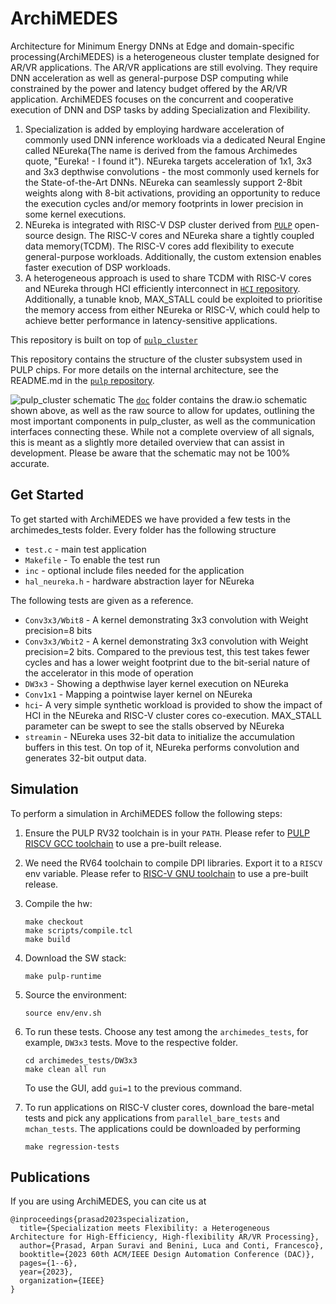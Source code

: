 # ArchiMEDES 

Architecture for Minimum Energy DNNs at Edge and domain-specific processing(ArchiMEDES) is a heterogeneous cluster template designed for AR/VR applications. The AR/VR applications are still evolving. They require DNN acceleration as well as general-purpose DSP computing while constrained by the power and latency budget offered by the AR/VR application. ArchiMEDES focuses on the concurrent and cooperative execution of DNN and DSP tasks by adding Specialization and Flexibility. 
1. Specialization is added by employing hardware acceleration of commonly used DNN inference workloads via a dedicated Neural Engine called NEureka(The name is derived from the famous Archimedes quote, "Eureka! - I found it"). NEureka targets acceleration of 1x1, 3x3 and 3x3 depthwise convolutions - the most commonly used kernels for the State-of-the-Art DNNs. NEureka can seamlessly support 2-8bit weights along with 8-bit activations, providing an opportunity to reduce the execution cycles and/or memory footprints in lower precision in some kernel executions. 
2. NEureka is integrated with RISC-V DSP cluster derived from  [`PULP`](https://github.com/pulp-platform/pulp) open-source design. The RISC-V cores and NEureka share a tightly coupled data memory(TCDM). The RISC-V cores add flexibility to execute general-purpose workloads. Additionally, the custom extension enables faster execution of DSP workloads.
3. A heterogeneous approach is used to share TCDM with RISC-V cores and NEureka through HCI efficiently interconnect in [`HCI` repository](https://github.com/pulp-platform/hci.git). Additionally, a tunable knob, MAX_STALL could be exploited to prioritise the memory access from either NEureka or RISC-V, which could help to achieve better performance in latency-sensitive applications.

This repository is built on top of [`pulp_cluster`](https://github.com/pulp-platform/pulp_cluster.git)

This repository contains the structure of the cluster subsystem
used in PULP chips. For more details on the internal architecture, see the
README.md in the [`pulp` repository](https://github.com/pulp-platform/pulp).

![pulp_cluster schematic](doc/PULP_CLUSTER.png)
The [`doc`](doc/) folder contains the draw.io schematic shown above, as well as
the raw source to allow for updates, outlining the most important components in
pulp_cluster, as well as the communication interfaces connecting these. While
not a complete overview of all signals, this is meant as a slightly more
detailed overview that can assist in development. Please be aware that the
schematic may not be 100% accurate.

## Get Started 
To get started with ArchiMEDES we have provided a few tests in the archimedes_tests folder. Every folder has the following structure 
- `test.c` - main test application
- `Makefile` - To enable the test run 
- `inc` - optional include files needed for the application 
- `hal_neureka.h` - hardware abstraction layer for NEureka 

The following tests are given as a reference. 
- `Conv3x3/Wbit8` - A kernel demonstrating 3x3 convolution with Weight precision=8 bits
- `Conv3x3/Wbit2` - A kernel demonstrating 3x3 convolution with Weight precision=2 bits. Compared to the previous test, this test takes fewer cycles and has a lower weight footprint due to the bit-serial nature of the accelerator in this mode of operation 
- `DW3x3` - Showing a depthwise layer kernel execution on NEureka
- `Conv1x1` - Mapping a pointwise layer kernel on NEureka  
- `hci`- A very simple synthetic workload is provided to show the impact of HCI in the NEureka and RISC-V cluster cores co-execution. MAX_STALL parameter can be swept to see the stalls observed by NEureka
- `streamin` - NEureka uses 32-bit data to initialize the accumulation buffers in this test. On top of it, NEureka performs convolution and generates 32-bit output data. 


## Simulation

To perform a simulation in ArchiMEDES follow the following steps:

1. Ensure the PULP RV32 toolchain is in your `PATH`. Please refer to [PULP
   RISCV GCC toolchain](https://github.com/pulp-platform/pulp-riscv-gcc) to use
   a pre-built release.

2. We need the RV64 toolchain to compile DPI libraries. Export it to a `RISCV` env
   variable. Please refer to [RISC-V GNU
   toolchain](https://github.com/riscv-collab/riscv-gnu-toolchain/) to use a
   pre-built release.

3. Compile the hw:
   ```
   make checkout
   make scripts/compile.tcl
   make build
   ```
4. Download the SW stack:
	```
	make pulp-runtime
	```
5. Source the environment:
   ```
   source env/env.sh
   ```

6. To run these tests. Choose any test among the `archimedes_tests`, for example, `DW3x3` tests. 
   Move to the respective folder. 

   ```
   cd archimedes_tests/DW3x3
   make clean all run
   ```

   To use the GUI, add `gui=1` to the previous command.

7. To run applications on RISC-V cluster cores, download the bare-metal tests and pick any applications from `parallel_bare_tests` and `mchan_tests`. The applications could be downloaded by performing 
   ```
   make regression-tests 
   ```
## Publications
If you are using ArchiMEDES, you can cite us at
```
@inproceedings{prasad2023specialization,
  title={Specialization meets Flexibility: a Heterogeneous Architecture for High-Efficiency, High-flexibility AR/VR Processing},
  author={Prasad, Arpan Suravi and Benini, Luca and Conti, Francesco},
  booktitle={2023 60th ACM/IEEE Design Automation Conference (DAC)},
  pages={1--6},
  year={2023},
  organization={IEEE}
}
```
